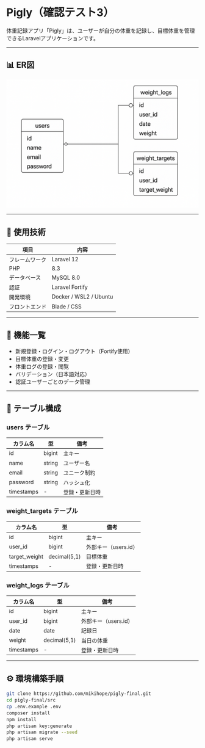 # Pigly（確認テスト3）

体重記録アプリ「Pigly」は、ユーザーが自分の体重を記録し、目標体重を管理できるLaravelアプリケーションです。

---

## 📊 ER図
![ER図](./er.png)


---

## 🚀 使用技術

| 項目 | 内容 |
|------|------|
| フレームワーク | Laravel 12 |
| PHP | 8.3 |
| データベース | MySQL 8.0 |
| 認証 | Laravel Fortify |
| 開発環境 | Docker / WSL2 / Ubuntu |
| フロントエンド | Blade / CSS |

---

## 🧱 機能一覧

- 新規登録・ログイン・ログアウト（Fortify使用）
- 目標体重の登録・変更
- 体重ログの登録・閲覧
- バリデーション（日本語対応）
- 認証ユーザーごとのデータ管理

---

## 🧩 テーブル構成

### users テーブル
| カラム名 | 型 | 備考 |
|-----------|----|------|
| id | bigint | 主キー |
| name | string | ユーザー名 |
| email | string | ユニーク制約 |
| password | string | ハッシュ化 |
| timestamps | - | 登録・更新日時 |

### weight_targets テーブル
| カラム名 | 型 | 備考 |
|-----------|----|------|
| id | bigint | 主キー |
| user_id | bigint | 外部キー（users.id） |
| target_weight | decimal(5,1) | 目標体重 |
| timestamps | - | 登録・更新日時 |

### weight_logs テーブル
| カラム名 | 型 | 備考 |
|-----------|----|------|
| id | bigint | 主キー |
| user_id | bigint | 外部キー（users.id） |
| date | date | 記録日 |
| weight | decimal(5,1) | 当日の体重 |
| timestamps | - | 登録・更新日時 |

---

## ⚙️ 環境構築手順

```bash
git clone https://github.com/mikihope/pigly-final.git
cd pigly-final/src
cp .env.example .env
composer install
npm install
php artisan key:generate
php artisan migrate --seed
php artisan serve

